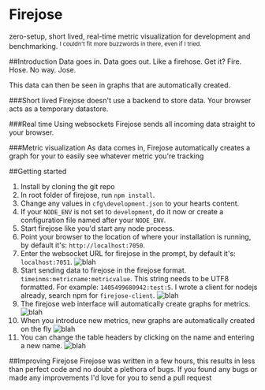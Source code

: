 Firejose
======================
zero-setup, short lived, real-time metric visualization for development and benchmarking. <sup>I couldn't fit more buzzwords in there, even if I tried.</sup>

##Introduction
Data goes in. Data goes out.
Like a firehose. Get it? Fire. Hose. No way. Jose.

This data can then be seen in graphs that are automatically created.

###Short lived
Firejose doesn't use a backend to store data. Your browser acts as a temporary datastore.

###Real time
Using websockets Firejose sends all incoming data straight to your browser.

###Metric visualization
As data comes in, Firejose automatically creates a graph for your to easily see whatever metric you're tracking

##Getting started
1. Install by cloning the git repo
2. In root folder of firejose, run `npm install`.
3. Change any values in `cfg\development.json` to your hearts content.
4. If your `NODE_ENV` is not set to `development`, do it now or create a configuration file named after your `NODE_ENV`.
5. Start firejose like you'd start any node process.
6. Point your browser to the location of where your installation is running, by default it's: `http://localhost:7050`.
7. Enter the websocket URL for firejose in the prompt, by default it's: `localhost:7051`.
![blah](http://i.imgur.com/vHifPQE.png)
8. Start sending data to firejose in the firejose format. `timeinms:metricname:metricvalue`. This string needs to be UTF8 formatted.
For example: `1405499680942:test:5`. I wrote a client for nodejs already, search npm for `firejose-client`.
![blah](http://i.imgur.com/LmX6xAB.png)
9. The firejose web interface will automatically create graphs for metrics.
![blah](http://i.imgur.com/mq30Aa2.png)
10. When you introduce new metrics, new graphs are automatically created on the fly
![blah](http://i.imgur.com/7Y3jhpC.png)
11. You can change the table headers by clicking on the name and entering a new name. 
![blah](http://i.imgur.com/vyO0TN3.png)

##Improving Firejose
Firejose was written in a few hours, this results in less than perfect code and no doubt a plethora of bugs. If you found any bugs or made any improvements I'd love for you to send a pull request